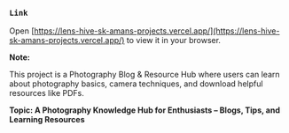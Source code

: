 ### `Link` 
Open [https://lens-hive-sk-amans-projects.vercel.app/](https://lens-hive-sk-amans-projects.vercel.app/) to view it in your browser.



**Note:**

This project is a Photography Blog & Resource Hub where users can learn about photography basics, camera techniques, and download helpful resources like PDFs.

**Topic: A Photography Knowledge Hub for Enthusiasts – Blogs, Tips, and Learning Resources**
